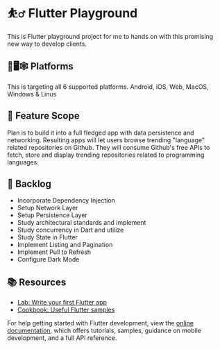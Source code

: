 # ⛹️‍♂️ Flutter Playground 

This is Flutter playground project for me to hands on with this promising new way to develop clients. 

## 📱🖥🕸 Platforms
This is targeting all 6 supported platforms. Android, iOS, Web, MacOS, Windows & Linus

## 🔭 Feature Scope
Plan is to build it into a full fledged app with data persistence and networking. Resulting apps will let users browse trending "language" related repositories on Github. They will consume Github's free APIs to fetch, store and display trending repositories related to programming languages.

## 🎳 Backlog
- Incorporate Dependency Injection
- Setup Network Layer
- Setup Persistence Layer
- Study architectural standards and implement
- Study concurrency in Dart and utilize
- Study State in Flutter
- Implement Listing and Pagination
- Implement Pull to Refresh
- Configure Dark Mode

## 📚 Resources

- [Lab: Write your first Flutter app](https://docs.flutter.dev/get-started/codelab)
- [Cookbook: Useful Flutter samples](https://docs.flutter.dev/cookbook)

For help getting started with Flutter development, view the
[online documentation](https://docs.flutter.dev/), which offers tutorials,
samples, guidance on mobile development, and a full API reference.
